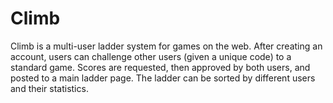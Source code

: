 # Climb
Climb is a multi-user ladder system for games on the web. After creating an account, users can challenge other users (given a unique code) to a standard game. Scores are requested, then approved by both users, and posted to a main ladder page. The ladder can be sorted by different users and their statistics.
